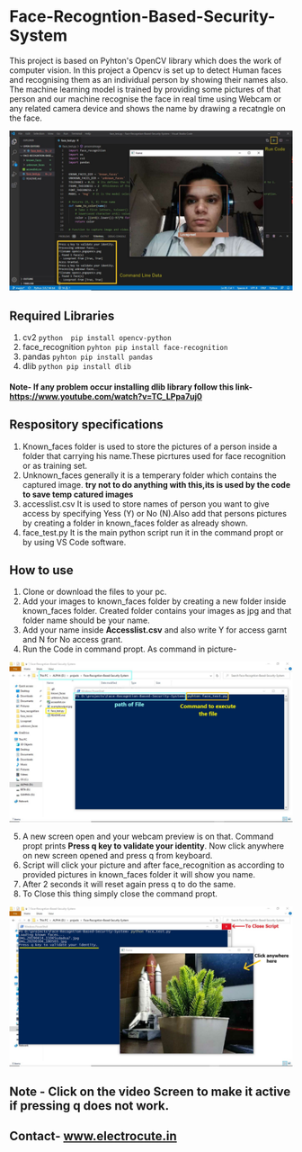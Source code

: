 # Face-Recogntion-Based-Security-System

This project is based on Pyhton's OpenCV library which does the work of computer vision. In this project a Opencv is set up to detect Human faces and recognising them as an individual person by showing their names also. The machine learning model is trained by providing some pictures of that person and our machine recognise the face in real time using Webcam or any related camera device and shows the name by drawing a recatngle on the face.   

![](exampleoutput.jpg)

## Required Libraries 
1. cv2                ```python 
                      pip install opencv-python
                      ```
2. face_recognition   ```pyhton
                      pip install face-recognition
                      ```
3. pandas             ```pyhton
                      pip install pandas
                      ```
4. dlib               ```python
                      pip install dlib
                      ```
#### Note- If any problem occur installing dlib library follow this link- https://www.youtube.com/watch?v=TC_LPpa7uj0 

## Respository specifications
1. Known_faces folder is used to store the pictures of a person inside a folder that carrying his name.These picrtures used for face recognition or as training set.
2. Unknown_faces generally it is a temperary folder which contains the captured image. **try not to do anything with this,its is used by the code to save temp catured images**
3. accesslist.csv It is used to store names of person you want to give access by specifying Yess (Y) or No (N).Also add that persons pictures by creating a folder in known_faces folder as already shown.
4. face_test.py It is the main python script run it in the command propt or by using VS Code software.


## How to use 
1. Clone or download the files to your pc.
2. Add your images to known_faces folder by creating a new folder inside known_faces folder. Created folder contains your images as jpg and that folder name should be your name.
3. Add your name inside **Accesslist.csv** and also write Y for access garnt and N for No access grant.
4. Run the Code in command propt. As command in picture-

![](cmdrun.jpg)

5. A new screen open and your webcam preview is on that. Command propt prints **Press q key to validate your identity**. Now click anywhere on new screen opened and press q from keyboard.
6. Script will click your picture and after face_recognition as according to provided pictures in known_faces folder it will show you name.
7. After 2 seconds it will reset again press q to do the same.
8. To Close this thing simply close the command propt.

![](instructions.jpg)

## Note - Click on the video Screen to make it active if pressing q does not work.

## Contact- www.electrocute.in
